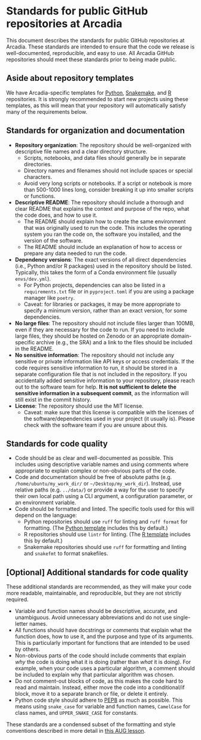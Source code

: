 # Standards for public GitHub repositories at Arcadia

This document describes the standards for public GitHub repositories at Arcadia. These standards are intended to ensure that the code we release is well-documented, reproducible, and easy to use. All Arcadia GitHub repositories should meet these standards prior to being made public.

## Aside about repository templates

We have Arcadia-specific templates for [Python](https://github.com/Arcadia-Science/python-analysis-template), [Snakemake](https://github.com/Arcadia-Science/snakemake-template), and [R](https://github.com/Arcadia-Science/r-analysis-template) repositories. It is strongly recommended to start new projects using these templates, as this will mean that your repository will automatically satisfy many of the requirements below.

## Standards for organization and documentation

- **Repository organization**: The repository should be well-organized with descriptive file names and a clear directory structure.
  - Scripts, notebooks, and data files should generally be in separate directories.
  - Directory names and filenames should not include spaces or special characters.
  - Avoid very long scripts or notebooks. If a script or notebook is more than 500-1000 lines long, consider breaking it up into smaller scripts or functions.
- **Descriptive README**: The repository should include a thorough and clear README that explains the context and purpose of the repo, what the code does, and how to use it.
  - The README should explain how to create the same environment that was originally used to run the code. This includes the operating system you ran the code on, the software you installed, and the version of the software.
  - The README should include an explanation of how to access or prepare any data needed to run the code.
- **Dependency versions**: The exact versions of all direct dependencies (i.e., Python and/or R packages) used in the repository should be listed. Typically, this takes the form of a Conda environment file (usually `envs/dev.yml`).
  - For Python projects, dependencies can also be listed in a `requirements.txt` file or in `pyproject.toml` if you are using a package manager like `poetry`.
  - Caveat: for libraries or packages, it may be more appropriate to specify a minimum version, rather than an exact version, for some dependencies.
- **No large files**: The repository should not include files larger than 100MB, even if they are necessary for the code to run. If you need to include large files, they should be hosted on Zenodo or an appropriate domain-specific archive (e.g., the SRA) and a link to the files should be included in the README.
- **No sensitive information**: The repository should not include any sensitive or private information like API keys or access credentials. If the code requires sensitive information to run, it should be stored in a separate configuration file that is not included in the repository. If you accidentally added sensitive information to your repository, please reach out to the software team for help. **It is not sufficient to delete the sensitive information in a subsequent commit**, as the information will still exist in the commit history.
- **License**: The repository should use the MIT license.
  - Caveat: make sure that this license is compatible with the licenses of the software/dependencies used in your project (it usually is). Please check with the software team if you are unsure about this.

## Standards for code quality

- Code should be as clear and well-documented as possible. This includes using descriptive variable names and using comments where appropriate to explain complex or non-obvious parts of the code.
- Code and documentation should be free of absolute paths (e.g. `/home/ubuntu/my_work_dir/` or `~/Desktop/my_work_dir`). Instead, use relative paths (e.g. `../data/`) or provide a way for the user to specify their own local path using a CLI argument, a configuration parameter, or an environment variable.
- Code should be formatted and linted. The specific tools used for this will depend on the language:
  - Python repositories should use `ruff` for linting and `ruff format` for formatting. (The [Python template](https://github.com/Arcadia-Science/python-analysis-template) includes this by default.)
  - R repositories should use `lintr` for linting. (The [R template](https://github.com/Arcadia-Science/r-analysis-template) includes this by default.)
  - Snakemake repositories should use `ruff` for formatting and linting and `snakefmt` to format snakefiles.

## [Optional] Additional standards for code quality

These additional standards are recommended, as they will make your code more readable, maintainable, and reproducible, but they are not strictly required.

- Variable and function names should be descriptive, accurate, and unambiguous. Avoid unnecessary abbreviations and do not use single-letter names.
- All functions should have docstrings or comments that explain what the function does, how to use it, and the purpose and type of its arguments. This is particularly important for functions that are intended to be used by others.
- Non-obvious parts of the code should include comments that explain _why_ the code is doing what it is doing (rather than _what_ it is doing). For example, when your code uses a particular algorithm, a comment should be included to explain why that particular algorithm was chosen.
- Do not comment-out blocks of code, as this makes the code hard to read and maintain. Instead, either move the code into a conditional/if block, move it to a separate branch or file, or delete it entirely.
- Python code style should adhere to [PEP8](https://www.python.org/dev/peps/pep-0008/) as much as possible. This means using `snake_case` for variable and function names, `CamelCase` for class names, and `UPPER_SNAKE_CASE` for constants.

These standards are a condensed subset of the formatting and style conventions described in more detail in [this AUG lesson](https://training.arcadiascience.com/arcadia-users-group/20240206-intro-to-formatting-and-linting/lesson/arcadia-users-group/20240206-intro-to-formatting-and-linting/).
